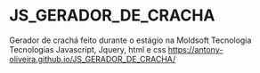 # JS_GERADOR_DE_CRACHA
Gerador de crachá feito durante o estágio na Moldsoft Tecnologia
Tecnologias 
Javascript, Jquery, html e css
https://antony-oliveira.github.io/JS_GERADOR_DE_CRACHA/
